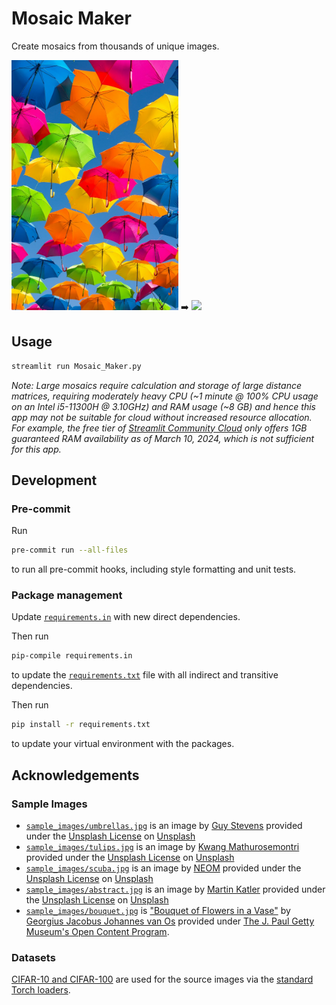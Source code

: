 # Mosaic Maker

Create mosaics from thousands of unique images.

<img src="sample_images/umbrellas.jpg" height="400"> ➡️ <img src="https://i.imgur.com/yLJ4r09.jpg" height="400">

## Usage

```bash
streamlit run Mosaic_Maker.py
```

*Note: Large mosaics require calculation and storage of large distance matrices, requiring moderately heavy CPU (~1 minute @ 100% CPU usage on an Intel i5-11300H @ 3.10GHz) and RAM usage (~8 GB) and hence this app may not be suitable for cloud without increased resource allocation. For example, the free tier of [Streamlit Community Cloud](https://streamlit.io/cloud) only offers 1GB guaranteed RAM availability as of March 10, 2024, which is not sufficient for this app.*

## Development

### Pre-commit

Run

```bash
pre-commit run --all-files
```

to run all pre-commit hooks, including style formatting and unit tests.

### Package management

Update [`requirements.in`](requirements.in) with new direct dependencies.

Then run

```bash
pip-compile requirements.in
```

to update the [`requirements.txt`](requirements.txt) file with all indirect and transitive dependencies.

Then run

```bash
pip install -r requirements.txt
```

to update your virtual environment with the packages.

## Acknowledgements

### Sample Images

- [`sample_images/umbrellas.jpg`](/sample_images/umbrellas.jpg) is an image by [Guy Stevens](https://unsplash.com/@gstevens0884?utm_content=creditCopyText&utm_medium=referral&utm_source=unsplash) provided under the [Unsplash License](https://unsplash.com/license) on [Unsplash](https://unsplash.com/photos/person-taking-photo-of-assorted-color-umbrellas-dEGu-oCuB1Y?utm_content=creditCopyText&utm_medium=referral&utm_source=unsplash)
- [`sample_images/tulips.jpg`](/sample_images/tulips.jpg) is an image by [Kwang Mathurosemontri](https://unsplash.com/@gemini_zucha89?utm_content=creditCopyText&utm_medium=referral&utm_source=unsplash) provided under the [Unsplash License](https://unsplash.com/license) on [Unsplash](https://unsplash.com/photos/shallow-focus-photography-of-white-and-pink-petaled-flowers-fY1ECB1RCd0?utm_content=creditCopyText&utm_medium=referral&utm_source=unsplash)
- [`sample_images/scuba.jpg`](/sample_images/scuba.jpg) is an image by [NEOM](https://unsplash.com/@neom?utm_content=creditCopyText&utm_medium=referral&utm_source=unsplash) provided under the [Unsplash License](https://unsplash.com/license) on [Unsplash](https://unsplash.com/photos/a-person-swimming-over-a-colorful-coral-reef-eNIGxtOdB10?utm_content=creditCopyText&utm_medium=referral&utm_source=unsplash)
- [`sample_images/abstract.jpg`](/sample_images/abstract.jpg) is an image by [Martin Katler](https://unsplash.com/@martinkatler?utm_content=creditCopyText&utm_medium=referral&utm_source=unsplash) provided under the [Unsplash License](https://unsplash.com/license) on [Unsplash](https://unsplash.com/photos/a-red-white-and-blue-abstract-background-S-Lm2lhayi0?utm_content=creditCopyText&utm_medium=referral&utm_source=unsplash)
- [`sample_images/bouquet.jpg`](/sample_images/bouquet.jpg) is ["Bouquet of Flowers in a Vase"](https://www.getty.edu/art/collection/object/109JED) by [Georgius Jacobus Johannes van Os](https://www.getty.edu/art/collection/person/105J18) provided under [The J. Paul Getty Museum's Open Content Program](https://www.getty.edu/projects/open-content-program/).

### Datasets

[CIFAR-10 and CIFAR-100](https://www.cs.toronto.edu/~kriz/cifar.html) are used for the source images via the [standard Torch loaders](https://pytorch.org/vision/main/datasets.html).
